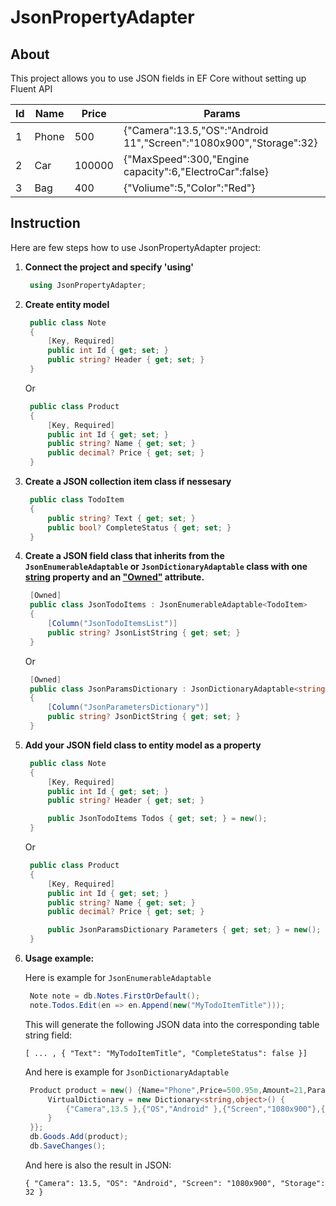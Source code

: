 # JsonPropertyAdapter

## About

This project allows you to use JSON fields in EF Core without setting up Fluent API

| Id  | Name  | Price  | Params                                                             |
| --- | ----- | ------ | ------------------------------------------------------------------ |
| 1   | Phone | 500    | {"Camera":13.5,"OS":"Android 11","Screen":"1080x900","Storage":32} |
| 2   | Car   | 100000 | {"MaxSpeed":300,"Engine capacity":6,"ElectroCar":false}            |
| 3   | Bag   | 400    | {"Voliume":5,"Color":"Red"}                                        |

## Instruction

Here are few steps how to use JsonPropertyAdapter project:

1. **Connect the project and specify 'using'**

   ```cs
    using JsonPropertyAdapter;
   ```

1. **Create entity model**

   ```cs
    public class Note
    {
        [Key, Required]
        public int Id { get; set; }
        public string? Header { get; set; }
    }
   ```

   Or

   ```cs
    public class Product
    {
        [Key, Required]
        public int Id { get; set; }
        public string? Name { get; set; }
        public decimal? Price { get; set; }
    }
   ```

1. **Create a JSON collection item class if nessesary**

   ```cs
    public class TodoItem
    {
        public string? Text { get; set; }
        public bool? CompleteStatus { get; set; }
    }
   ```

1. **Create a JSON field class that inherits from the `JsonEnumerableAdaptable` or `JsonDictionaryAdaptable` class with one <span style="text-decoration:underline">string</span> property and an <span style="text-decoration:underline">"Owned"</span> attribute.**

   ```cs
    [Owned]
    public class JsonTodoItems : JsonEnumerableAdaptable<TodoItem>
    {
        [Column("JsonTodoItemsList")]
        public string? JsonListString { get; set; }
    }
   ```

   Or

   ```cs
    [Owned]
    public class JsonParamsDictionary : JsonDictionaryAdaptable<string, object>
    {
        [Column("JsonParametersDictionary")]
        public string? JsonDictString { get; set; }
    }
   ```

1. **Add your JSON field class to entity model as a property**

   ```cs
    public class Note
    {
        [Key, Required]
        public int Id { get; set; }
        public string? Header { get; set; }

        public JsonTodoItems Todos { get; set; } = new();
    }
   ```

   Or

   ```cs
    public class Product
    {
        [Key, Required]
        public int Id { get; set; }
        public string? Name { get; set; }
        public decimal? Price { get; set; }

        public JsonParamsDictionary Parameters { get; set; } = new();
    }
   ```

1. **Usage example:**

   Here is example for `JsonEnumerableAdaptable`

   ```cs
    Note note = db.Notes.FirstOrDefault();
    note.Todos.Edit(en => en.Append(new("MyTodoItemTitle")));
   ```

   This will generate the following JSON data into the corresponding table string field:

   ```
   [ ... , { "Text": "MyTodoItemTitle", "CompleteStatus": false }]
   ```

   And here is example for `JsonDictionaryAdaptable`

   ```cs
    Product product = new() {Name="Phone",Price=500.95m,Amount=21,Parameters={
        VirtualDictionary = new Dictionary<string,object>() {
            {"Camera",13.5 },{"OS","Android" },{"Screen","1080x900"},{"Storage",32}
        }
    }};
    db.Goods.Add(product);
    db.SaveChanges();
   ```

   And here is also the result in JSON:

   ```
   { "Camera": 13.5, "OS": "Android", "Screen": "1080x900", "Storage": 32 }
   ```
